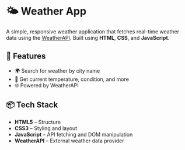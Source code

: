 # 🌤️ Weather App

A simple, responsive weather application that fetches real-time weather data using the [WeatherAPI](https://www.weatherapi.com/). Built using **HTML**, **CSS**, and **JavaScript**.

## 🚀 Features

- 🌍 Search for weather by city name
- 📍 Get current temperature, condition, and more
- 🌐 Powered by WeatherAPI


## 📦 Tech Stack

- **HTML5** – Structure
- **CSS3** – Styling and layout
- **JavaScript** – API fetching and DOM manipulation
- **WeatherAPI** – External weather data provider
